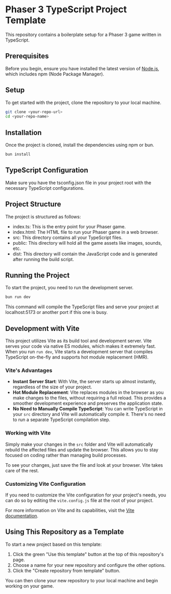 # Phaser 3 TypeScript Project Template

This repository contains a boilerplate setup for a Phaser 3 game written in TypeScript.

## Prerequisites

Before you begin, ensure you have installed the latest version of [Node.js](https://nodejs.org/), which includes npm (Node Package Manager).

## Setup

To get started with the project, clone the repository to your local machine.

```bash
git clone <your-repo-url>
cd <your-repo-name>
```

## Installation
Once the project is cloned, install the dependencies using npm or bun.

```bash
bun install
```

## TypeScript Configuration
Make sure you have the tsconfig.json file in your project root with the necessary TypeScript configurations.

## Project Structure
The project is structured as follows:

- index.ts: This is the entry point for your Phaser game.
- index.html: The HTML file to run your Phaser game in a web browser.
- src: This directory contains all your TypeScript files.
- public: This directory will hold all the game assets like images, sounds, etc.
- dist: This directory will contain the JavaScript code and is generated after running the build script.

## Running the Project
To start the project, you need to run the development server.

```bash
bun run dev
```

This command will compile the TypeScript files and serve your project at localhost:5173 or another port if this one is busy.

## Development with Vite

This project utilizes Vite as its build tool and development server. Vite serves your code via native ES modules, which makes it extremely fast. When you run `run dev`, Vite starts a development server that compiles TypeScript on-the-fly and supports hot module replacement (HMR).

### Vite's Advantages

- **Instant Server Start**: With Vite, the server starts up almost instantly, regardless of the size of your project.
- **Hot Module Replacement**: Vite replaces modules in the browser as you make changes to the files, without requiring a full reload. This provides a smoother development experience and preserves the application state.
- **No Need to Manually Compile TypeScript**: You can write TypeScript in your `src` directory and Vite will automatically compile it. There's no need to run a separate TypeScript compilation step.

### Working with Vite

Simply make your changes in the `src` folder and Vite will automatically rebuild the affected files and update the browser. This allows you to stay focused on coding rather than managing build processes.

To see your changes, just save the file and look at your browser. Vite takes care of the rest.

### Customizing Vite Configuration

If you need to customize the Vite configuration for your project's needs, you can do so by editing the `vite.config.js` file at the root of your project.

For more information on Vite and its capabilities, visit the [Vite documentation](https://vitejs.dev/guide/).

## Using This Repository as a Template

To start a new project based on this template:

1. Click the green "Use this template" button at the top of this repository's page.
2. Choose a name for your new repository and configure the other options.
3. Click the "Create repository from template" button.

You can then clone your new repository to your local machine and begin working on your game.
